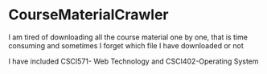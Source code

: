 # CourseMaterialCrawler

I am tired of downloading all the course material one by one, that is time consuming and sometimes I forget which file I have downloaded or not


I have included CSCI571- Web Technology and CSCI402-Operating System
